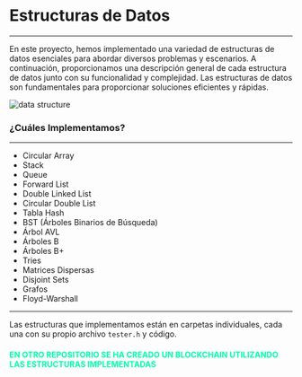 # Estructuras de Datos
***
En este proyecto, hemos implementado una variedad de estructuras de datos esenciales para abordar diversos problemas y escenarios. A continuación, proporcionamos una descripción general de cada estructura de datos junto con su funcionalidad y complejidad. Las estructuras de datos son fundamentales para proporcionar soluciones eficientes y rápidas.

![data structure](https://miro.medium.com/v2/resize:fit:2000/1*2rKGJ6h1regwmfMcty3SLw.png)
### ¿Cuáles Implementamos?
***
- Circular Array
- Stack
- Queue
- Forward List
- Double Linked List
- Circular Double List
- Tabla Hash
- BST (Árboles Binarios de Búsqueda)
- Árbol AVL
- Árboles B
- Árboles B+
- Tries
- Matrices Dispersas
- Disjoint Sets
- Grafos
- Floyd-Warshall

****
Las estructuras que implementamos están en carpetas individuales, cada una con su propio archivo `tester.h` y código.

#### <font color="#0fa" > **EN OTRO REPOSITORIO SE HA CREADO UN BLOCKCHAIN UTILIZANDO LAS ESTRUCTURAS IMPLEMENTADAS** </font>
